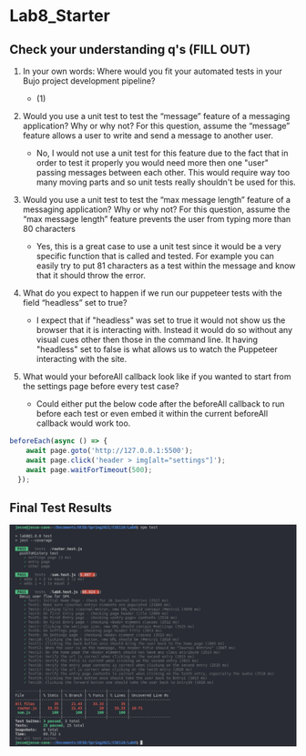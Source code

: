 # Lab8_Starter

## Check your understanding q's (FILL OUT)
1. In your own words: Where would you fit your automated tests in your Bujo project development pipeline? 
   - (1)

2. Would you use a unit test to test the “message” feature of a messaging application? Why or why not? For this question, assume the “message” feature allows a user to write and send a message to another user.
   - No, I would not use a unit test for this feature due to the fact that in order to test it properly you would need more then one "user" passing messages between each other. This would require way too many moving parts and so unit tests really shouldn't be used for this. 

3. Would you use a unit test to test the “max message length” feature of a messaging application? Why or why not? For this question, assume the “max message length” feature prevents the user from typing more than 80 characters
   - Yes, this is a great case to use a unit test since it would be a very specific function that is called and tested. For example you can easily try to put 81 characters as a test within the message and know that it should throw the error.

4. What do you expect to happen if we run our puppeteer tests with the field “headless” set to true?
   - I expect that if "headless" was set to true it would not show us the browser that it is interacting with. Instead it would do so without any visual cues other then those in the command line. It having "headless" set to false is what allows us to watch the Puppeteer interacting with the site.

5. What would your beforeAll callback look like if you wanted to start from the settings page before every test case? 
   - Could either put the below code after the beforeAll callback to run before each test or even embed it within the current beforeAll callback would work too.
```js
beforeEach(async () => {
    await page.goto('http://127.0.0.1:5500');  
    await page.click('header > img[alt="settings"]');  
    await page.waitForTimeout(500);  
  });
```

## Final Test Results

![test-results](test-results.png)